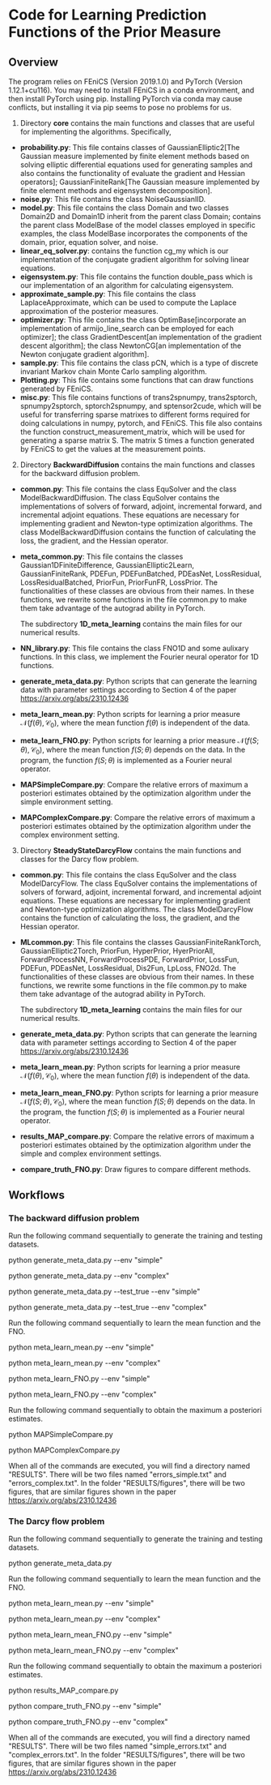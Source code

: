 # Code for Learning Prediction Functions of the Prior Measure

## Overview

The program relies on FEniCS (Version 2019.1.0) and PyTorch (Version 1.12.1+cu116). You may need to install FEniCS in a conda environment, and then install PyTorch using pip. Installing PyTorch via conda may cause conflicts, but installing it via pip seems to pose no problems for us.

1. Directory **core** contains the main functions and classes that are useful for implementing the algorithms. Specifically,
- **probability.py**: This file contains classes of GaussianElliptic2[The Gaussian measure implemented by finite element methods based on solving elliptic differential equations used for generating samples and also contains the functionality of evaluate the gradient and Hessian operators];
GaussianFiniteRank[The Gaussian measure implemented by finite element methods and eigensystem decomposition].
- **noise.py**: This file contains the class NoiseGaussianIID.
- **model.py**: This file contains the class Domain and two classes Domain2D and Domain1D inherit from the parent class Domain; contains the parent class ModelBase of the model classes employed in specific examples, the class ModelBase incorporates the components of the domain, prior, equation solver, and noise. 
- **linear_eq_solver.py**: contains the function cg_my which is our implementation of the conjugate gradient algorithm for solving linear equations. 
- **eigensystem.py**: This file contains the function double_pass which is our implementation of an algorithm for calculating eigensystem. 
- **approximate_sample.py**: This file contains the class LaplaceApproximate, which can be used to compute the Laplace approximation of the posterior measures. 
- **optimizer.py**: This file contains the class OptimBase[incorporate an implementation of armijo_line_search can be employed for each optimizer]; the class GradientDescent[an implementation of the gradient descent algorithm]; the class NewtonCG[an implementation of the Newton conjugate gradient algorithm]. 
- **sample.py**: This file contains the class pCN, which is a type of discrete invariant Markov chain Monte Carlo sampling algorithm. 
- **Plotting.py**: This file contains some functions that can draw functions generated by FEniCS. 
- **misc.py**: This file contains functions of trans2spnumpy, trans2sptorch, spnumpy2sptorch, sptorch2spnumpy, and sptensor2cude, which will be useful for transferring sparse matrixes to different forms required for doing calculations in numpy, pytorch, and FEniCS. This file also contains the function construct_measurement_matrix, which will be used for generating a sparse matrix S. The matrix S times a function generated by FEniCS to get the values at the measurement points.

2. Directory **BackwardDiffusion** contains the main functions and classes for the backward diffusion problem.
- **common.py**: This file contains the class EquSolver and the class ModelBackwardDiffusion. The class EquSolver contains the implementations of solvers of forward, adjoint, incremental forward, and incremental adjoint equations. These equations are necessary for implementing gradient and Newton-type optimization algorithms. The class ModelBackwardDiffusion contains the function of calculating the loss, the gradient, and the Hessian operator.
- **meta_common.py**: This file contains the classes Gaussian1DFiniteDifference, GaussianElliptic2Learn, GaussianFiniteRank, PDEFun, PDEFunBatched, PDEasNet, LossResidual, LossResidualBatched, PriorFun, PriorFunFR, LossPrior. The functionalities of these classes are obvious from their names. In these functions, we rewrite some functions in the file common.py to make them take advantage of the autograd ability in PyTorch.

  The subdirectory **1D_meta_learning** contains the main files for our numerical results.
- **NN_library.py**: This file contains the class FNO1D and some aulixary functions. In this class, we implement the Fourier neural operator for 1D functions.
- **generate_meta_data.py**: Python scripts that can generate the learning data with parameter settings according to Section 4 of the paper https://arxiv.org/abs/2310.12436
- **meta_learn_mean.py**: Python scripts for learning a prior measure $\mathcal{N}(f(\theta), \mathcal{C}_0)$, where the mean function $f(\theta)$ is independent of the data. 
- **meta_learn_FNO.py**: Python scripts for learning a prior measure $\mathcal{N}(f(S; \theta), \mathcal{C}_0)$, where the mean function $f(S; \theta)$ depends on the data. In the program, the function $f(S;\theta)$ is implemented as a Fourier neural operator.  
- **MAPSimpleCompare.py**: Compare the relative errors of maximum a posteriori estimates obtained by the optimization algorithm under the simple environment setting. 
- **MAPComplexCompare.py**: Compare the relative errors of maximum a posteriori estimates obtained by the optimization algorithm under the complex environment setting.

3. Directory **SteadyStateDarcyFlow** contains the main functions and classes for the Darcy flow problem.
- **common.py**: This file contains the class EquSolver and the class ModelDarcyFlow. The class EquSolver contains the implementations of solvers of forward, adjoint, incremental forward, and incremental adjoint equations. These equations are necessary for implementing gradient and Newton-type optimization algorithms. The class ModelDarcyFlow contains the function of calculating the loss, the gradient, and the Hessian operator.
- **MLcommon.py**: This file contains the classes GaussianFiniteRankTorch, GaussianElliptic2Torch, PriorFun, HyperPrior, HyerPriorAll, ForwardProcessNN, ForwardProcessPDE, ForwardPrior, LossFun, PDEFun, PDEasNet, LossResidual, Dis2Fun, LpLoss, FNO2d. The functionalities of these classes are obvious from their names. In these functions, we rewrite some functions in the file common.py to make them take advantage of the autograd ability in PyTorch.

  The subdirectory **1D_meta_learning** contains the main files for our numerical results.
- **generate_meta_data.py**: Python scripts that can generate the learning data with parameter settings according to Section 4 of the paper https://arxiv.org/abs/2310.12436
- **meta_learn_mean.py**: Python scripts for learning a prior measure $\mathcal{N}(f(\theta), \mathcal{C}_0)$, where the mean function $f(\theta)$ is independent of the data. 
- **meta_learn_mean_FNO.py**: Python scripts for learning a prior measure $\mathcal{N}(f(S; \theta), \mathcal{C}_0)$, where the mean function $f(S; \theta)$ depends on the data. In the program, the function $f(S;\theta)$ is implemented as a Fourier neural operator.  
- **results_MAP_compare.py**: Compare the relative errors of maximum a posteriori estimates obtained by the optimization algorithm under the simple and complex environment settings. 
- **compare_truth_FNO.py**: Draw figures to compare different methods.


## Workflows
### The backward diffusion problem

Run the following command sequentially to generate the training and testing datasets. 

python generate_meta_data.py --env "simple"

python generate_meta_data.py --env "complex"

python generate_meta_data.py --test_true --env "simple"

python generate_meta_data.py --test_true --env "complex"

Run the following command sequentially to learn the mean function and the FNO. 

python meta_learn_mean.py --env "simple"

python meta_learn_mean.py --env "complex"

python meta_learn_FNO.py --env "simple"

python meta_learn_FNO.py --env "complex"

Run the following command sequentially to obtain the maximum a posteriori estimates. 

python MAPSimpleCompare.py

python MAPComplexCompare.py

When all of the commands are executed, you will find a directory named "RESULTS". There will be two files named "errors_simple.txt" and "errors_complex.txt". 
In the folder "RESULTS/figures", there will be two figures, that are similar figures shown in the paper https://arxiv.org/abs/2310.12436

### The Darcy flow problem

Run the following command sequentially to generate the training and testing datasets. 

python generate_meta_data.py

Run the following command sequentially to learn the mean function and the FNO. 

python meta_learn_mean.py --env "simple"

python meta_learn_mean.py --env "complex"

python meta_learn_mean_FNO.py --env "simple"

python meta_learn_mean_FNO.py --env "complex"

Run the following command sequentially to obtain the maximum a posteriori estimates. 

python results_MAP_compare.py

python compare_truth_FNO.py --env "simple"

python compare_truth_FNO.py --env "complex"

When all of the commands are executed, you will find a directory named "RESULTS". There will be two files named "simple_errors.txt" and "complex_errors.txt". 
In the folder "RESULTS/figures", there will be two figures, that are similar figures shown in the paper https://arxiv.org/abs/2310.12436

